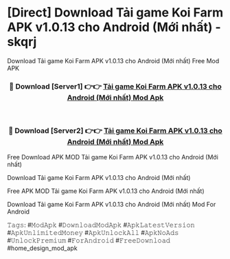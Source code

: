 # [Direct] Download Tải game Koi Farm APK v1.0.13 cho Android (Mới nhất) - skqrj
Download Tải game Koi Farm APK v1.0.13 cho Android (Mới nhất) Free Mod APK

<div align="center">
<h3>🔴 Download [Server1] 👉👉 <a href="https://apk-comot.site?title=Tải_game_Koi_Farm_APK_v1.0.13_cho_Android_(Mới_nhất)">Tải game Koi Farm APK v1.0.13 cho Android (Mới nhất) Mod Apk</a></h3><br>

<h3>🔴 Download [Server2] 👉👉 <a href="https://apk-comot.site?title=Tải_game_Koi_Farm_APK_v1.0.13_cho_Android_(Mới_nhất)">Tải game Koi Farm APK v1.0.13 cho Android (Mới nhất) Mod Apk</a></h3>
</div>


Free Download APK MOD Tải game Koi Farm APK v1.0.13 cho Android (Mới nhất)

Download Tải game Koi Farm APK v1.0.13 cho Android (Mới nhất) 

Free APK MOD Tải game Koi Farm APK v1.0.13 cho Android (Mới nhất) 

Download Tải game Koi Farm APK v1.0.13 cho Android (Mới nhất) Mod For Android

𝚃𝚊𝚐𝚜: #𝙼𝚘𝚍𝙰𝚙𝚔 #𝙳𝚘𝚠𝚗𝚕𝚘𝚊𝚍𝙼𝚘𝚍𝙰𝚙𝚔 #𝙰𝚙𝚔𝙻𝚊𝚝𝚎𝚜𝚝𝚅𝚎𝚛𝚜𝚒𝚘𝚗 #𝙰𝚙𝚔𝚄𝚗𝚕𝚒𝚖𝚒𝚝𝚎𝚍𝙼𝚘𝚗𝚎𝚢 #𝙰𝚙𝚔𝚄𝚗𝚕𝚘𝚌𝚔𝙰𝚕𝚕 #𝙰𝚙𝚔𝙽𝚘𝙰𝚍𝚜 #𝚄𝚗𝚕𝚘𝚌𝚔𝙿𝚛𝚎𝚖𝚒𝚞𝚖 #𝙵𝚘𝚛𝙰𝚗𝚍𝚛𝚘𝚒𝚍 #𝙵𝚛𝚎𝚎𝙳𝚘𝚠𝚗𝚕𝚘𝚊𝚍 #home_design_mod_apk